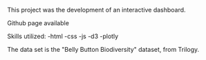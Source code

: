 This project was the development of an interactive dashboard.   

Github page available

Skills utilized:
-html
-css
-js
-d3
-plotly

The data set is the "Belly Button Biodiversity" dataset, from Trilogy.

